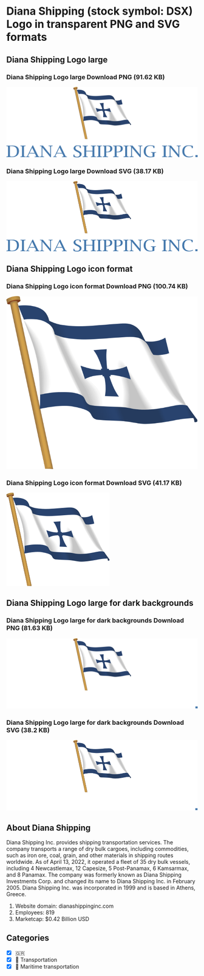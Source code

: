 # Diana Shipping (stock symbol: DSX) Logo in transparent PNG and SVG formats

## Diana Shipping Logo large

### Diana Shipping Logo large Download PNG (91.62 KB)

![Diana Shipping Logo large Download PNG (91.62 KB)](/img/orig/DSX_BIG-de16be81.png)

### Diana Shipping Logo large Download SVG (38.17 KB)

![Diana Shipping Logo large Download SVG (38.17 KB)](/img/orig/DSX_BIG-ccb9a370.svg)

## Diana Shipping Logo icon format

### Diana Shipping Logo icon format Download PNG (100.74 KB)

![Diana Shipping Logo icon format Download PNG (100.74 KB)](/img/orig/DSX-b4c3a3bf.png)

### Diana Shipping Logo icon format Download SVG (41.17 KB)

![Diana Shipping Logo icon format Download SVG (41.17 KB)](/img/orig/DSX-8034601c.svg)

## Diana Shipping Logo large for dark backgrounds

### Diana Shipping Logo large for dark backgrounds Download PNG (81.63 KB)

![Diana Shipping Logo large for dark backgrounds Download PNG (81.63 KB)](/img/orig/DSX_BIG.D-3a8269a7.png)

### Diana Shipping Logo large for dark backgrounds Download SVG (38.2 KB)

![Diana Shipping Logo large for dark backgrounds Download SVG (38.2 KB)](/img/orig/DSX_BIG.D-049b363f.svg)

## About Diana Shipping

Diana Shipping Inc. provides shipping transportation services. The company transports a range of dry bulk cargoes, including commodities, such as iron ore, coal, grain, and other materials in shipping routes worldwide. As of April 13, 2022, it operated a fleet of 35 dry bulk vessels, including 4 Newcastlemax, 12 Capesize, 5 Post-Panamax, 6 Kamsarmax, and 8 Panamax. The company was formerly known as Diana Shipping Investments Corp. and changed its name to Diana Shipping Inc. in February 2005. Diana Shipping Inc. was incorporated in 1999 and is based in Athens, Greece.

1. Website domain: dianashippinginc.com
2. Employees: 819
3. Marketcap: $0.42 Billion USD


## Categories
- [x] 🇬🇷
- [x] 🚚 Transportation
- [x] 🚢 Maritime transportation
